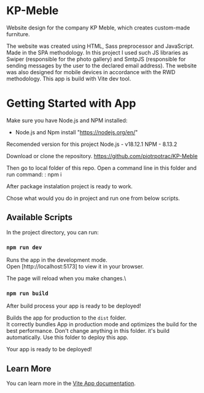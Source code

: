 # KP-Meble

Website design for the company KP Meble, which creates custom-made furniture.

The website was created using HTML, Sass preprocessor and JavaScript. Made in the SPA methodology.
In this project I used such JS libraries as Swiper (responsible for the photo gallery) and SmtpJS (responsible for sending messages by the user to the declared email address).
The website was also designed for mobile devices in accordance with the RWD methodology.
This app is build with Vite dev tool.

# Getting Started with App

Make sure you have Node.js and NPM installed:

- Node.js and Npm install "https://nodejs.org/en/"

Recomended version for this project
Node.js - v18.12.1
NPM - 8.13.2

Download or clone the repository.
https://github.com/piotrpotrac/KP-Meble

Then go to local folder of this repo. Open a command line in this folder and run command:
: npm i

After package instalation project is ready to work.

Chose what would you do in project and run one from below scripts.

## Available Scripts

In the project directory, you can run:

### `npm run dev`

Runs the app in the development mode.\
Open [http://localhost:5173] to view it in your browser.

The page will reload when you make changes.\

### `npm run build`

After build process your app is ready to be deployed!

Builds the app for production to the `dist` folder.\
It correctly bundles App in production mode and optimizes the build for the best performance. Don't change anything in this folder. it's build automatically. Use this folder to deploy this app.

Your app is ready to be deployed!

## Learn More

You can learn more in the [Vite App documentation](https://vitejs.dev/).
